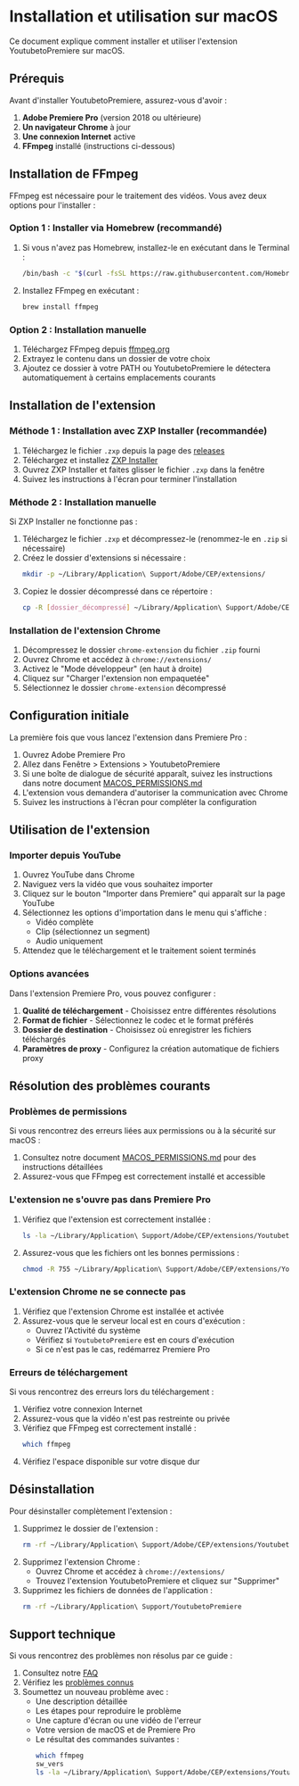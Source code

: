 # Installation et utilisation sur macOS

Ce document explique comment installer et utiliser l'extension YoutubetoPremiere sur macOS.

## Prérequis

Avant d'installer YoutubetoPremiere, assurez-vous d'avoir :

1. **Adobe Premiere Pro** (version 2018 ou ultérieure)
2. **Un navigateur Chrome** à jour
3. **Une connexion Internet** active
4. **FFmpeg** installé (instructions ci-dessous)

## Installation de FFmpeg

FFmpeg est nécessaire pour le traitement des vidéos. Vous avez deux options pour l'installer :

### Option 1 : Installer via Homebrew (recommandé)

1. Si vous n'avez pas Homebrew, installez-le en exécutant dans le Terminal :
   ```bash
   /bin/bash -c "$(curl -fsSL https://raw.githubusercontent.com/Homebrew/install/HEAD/install.sh)"
   ```

2. Installez FFmpeg en exécutant :
   ```bash
   brew install ffmpeg
   ```

### Option 2 : Installation manuelle

1. Téléchargez FFmpeg depuis [ffmpeg.org](https://ffmpeg.org/download.html)
2. Extrayez le contenu dans un dossier de votre choix
3. Ajoutez ce dossier à votre PATH ou YoutubetoPremiere le détectera automatiquement à certains emplacements courants

## Installation de l'extension

### Méthode 1 : Installation avec ZXP Installer (recommandée)

1. Téléchargez le fichier `.zxp` depuis la page des [releases](https://github.com/votre-repo/YoutubetoPremiere/releases)
2. Téléchargez et installez [ZXP Installer](https://aescripts.com/learn/zxp-installer/)
3. Ouvrez ZXP Installer et faites glisser le fichier `.zxp` dans la fenêtre
4. Suivez les instructions à l'écran pour terminer l'installation

### Méthode 2 : Installation manuelle

Si ZXP Installer ne fonctionne pas :

1. Téléchargez le fichier `.zxp` et décompressez-le (renommez-le en `.zip` si nécessaire)
2. Créez le dossier d'extensions si nécessaire :
   ```bash
   mkdir -p ~/Library/Application\ Support/Adobe/CEP/extensions/
   ```
3. Copiez le dossier décompressé dans ce répertoire :
   ```bash
   cp -R [dossier_décompressé] ~/Library/Application\ Support/Adobe/CEP/extensions/YoutubetoPremiere
   ```

### Installation de l'extension Chrome

1. Décompressez le dossier `chrome-extension` du fichier `.zip` fourni
2. Ouvrez Chrome et accédez à `chrome://extensions/`
3. Activez le "Mode développeur" (en haut à droite)
4. Cliquez sur "Charger l'extension non empaquetée"
5. Sélectionnez le dossier `chrome-extension` décompressé

## Configuration initiale

La première fois que vous lancez l'extension dans Premiere Pro :

1. Ouvrez Adobe Premiere Pro
2. Allez dans Fenêtre > Extensions > YoutubetoPremiere
3. Si une boîte de dialogue de sécurité apparaît, suivez les instructions dans notre document [MACOS_PERMISSIONS.md](./MACOS_PERMISSIONS.md)
4. L'extension vous demandera d'autoriser la communication avec Chrome
5. Suivez les instructions à l'écran pour compléter la configuration

## Utilisation de l'extension

### Importer depuis YouTube

1. Ouvrez YouTube dans Chrome
2. Naviguez vers la vidéo que vous souhaitez importer
3. Cliquez sur le bouton "Importer dans Premiere" qui apparaît sur la page YouTube
4. Sélectionnez les options d'importation dans le menu qui s'affiche :
   - Vidéo complète
   - Clip (sélectionnez un segment)
   - Audio uniquement
5. Attendez que le téléchargement et le traitement soient terminés

### Options avancées

Dans l'extension Premiere Pro, vous pouvez configurer :

1. **Qualité de téléchargement** - Choisissez entre différentes résolutions
2. **Format de fichier** - Sélectionnez le codec et le format préférés
3. **Dossier de destination** - Choisissez où enregistrer les fichiers téléchargés
4. **Paramètres de proxy** - Configurez la création automatique de fichiers proxy

## Résolution des problèmes courants

### Problèmes de permissions

Si vous rencontrez des erreurs liées aux permissions ou à la sécurité sur macOS :

1. Consultez notre document [MACOS_PERMISSIONS.md](./MACOS_PERMISSIONS.md) pour des instructions détaillées
2. Assurez-vous que FFmpeg est correctement installé et accessible

### L'extension ne s'ouvre pas dans Premiere Pro

1. Vérifiez que l'extension est correctement installée :
   ```bash
   ls -la ~/Library/Application\ Support/Adobe/CEP/extensions/YoutubetoPremiere
   ```
2. Assurez-vous que les fichiers ont les bonnes permissions :
   ```bash
   chmod -R 755 ~/Library/Application\ Support/Adobe/CEP/extensions/YoutubetoPremiere
   ```

### L'extension Chrome ne se connecte pas

1. Vérifiez que l'extension Chrome est installée et activée
2. Assurez-vous que le serveur local est en cours d'exécution :
   - Ouvrez l'Activité du système
   - Vérifiez si `YoutubetoPremiere` est en cours d'exécution
   - Si ce n'est pas le cas, redémarrez Premiere Pro

### Erreurs de téléchargement

Si vous rencontrez des erreurs lors du téléchargement :

1. Vérifiez votre connexion Internet
2. Assurez-vous que la vidéo n'est pas restreinte ou privée
3. Vérifiez que FFmpeg est correctement installé :
   ```bash
   which ffmpeg
   ```
4. Vérifiez l'espace disponible sur votre disque dur

## Désinstallation

Pour désinstaller complètement l'extension :

1. Supprimez le dossier de l'extension :
   ```bash
   rm -rf ~/Library/Application\ Support/Adobe/CEP/extensions/YoutubetoPremiere
   ```
2. Supprimez l'extension Chrome :
   - Ouvrez Chrome et accédez à `chrome://extensions/`
   - Trouvez l'extension YoutubetoPremiere et cliquez sur "Supprimer"
3. Supprimez les fichiers de données de l'application :
   ```bash
   rm -rf ~/Library/Application\ Support/YoutubetoPremiere
   ```

## Support technique

Si vous rencontrez des problèmes non résolus par ce guide :

1. Consultez notre [FAQ](https://github.com/votre-repo/YoutubetoPremiere/wiki/FAQ)
2. Vérifiez les [problèmes connus](https://github.com/votre-repo/YoutubetoPremiere/issues)
3. Soumettez un nouveau problème avec :
   - Une description détaillée
   - Les étapes pour reproduire le problème
   - Une capture d'écran ou une vidéo de l'erreur
   - Votre version de macOS et de Premiere Pro
   - Le résultat des commandes suivantes :
     ```bash
     which ffmpeg
     sw_vers
     ls -la ~/Library/Application\ Support/Adobe/CEP/extensions/YoutubetoPremiere/exec
     ``` 